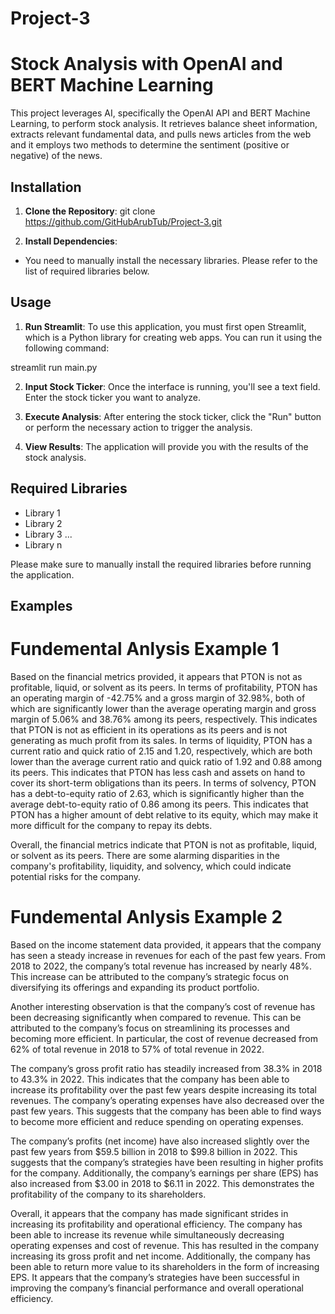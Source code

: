 # Project-3

# Stock Analysis with OpenAI and BERT Machine Learning

This project leverages AI, specifically the OpenAI API and BERT Machine Learning, to perform stock analysis. It retrieves balance sheet information, extracts relevant fundamental data, and pulls news articles from the web and it employs two methods to determine the sentiment (positive or negative) of the news.

## Installation

1. **Clone the Repository**: 
git clone https://github.com/GitHubArubTub/Project-3.git


2. **Install Dependencies**:
- You need to manually install the necessary libraries. Please refer to the list of required libraries below.

## Usage

1. **Run Streamlit**:
To use this application, you must first open Streamlit, which is a Python library for creating web apps. You can run it using the following command:

streamlit run main.py

2. **Input Stock Ticker**:
Once the interface is running, you'll see a text field. Enter the stock ticker you want to analyze.

3. **Execute Analysis**:
After entering the stock ticker, click the "Run" button or perform the necessary action to trigger the analysis.

4. **View Results**:
The application will provide you with the results of the stock analysis.

## Required Libraries

- Library 1
- Library 2
- Library 3
...
- Library n

Please make sure to manually install the required libraries before running the application.

## Examples


# Fundemental Anlysis Example 1

Based on the financial metrics provided, it appears that PTON is not as profitable, liquid, or solvent as its peers. In terms of profitability, PTON has an operating margin of -42.75% and a gross margin of 32.98%, both of which are significantly lower than the average operating margin and gross margin of 5.06% and 38.76% among its peers, respectively. This indicates that PTON is not as efficient in its operations as its peers and is not generating as much profit from its sales. In terms of liquidity, PTON has a current ratio and quick ratio of 2.15 and 1.20, respectively, which are both lower than the average current ratio and quick ratio of 1.92 and 0.88 among its peers. This indicates that PTON has less cash and assets on hand to cover its short-term obligations than its peers. In terms of solvency, PTON has a debt-to-equity ratio of 2.63, which is significantly higher than the average debt-to-equity ratio of 0.86 among its peers. This indicates that PTON has a higher amount of debt relative to its equity, which may make it more difficult for the company to repay its debts.

Overall, the financial metrics indicate that PTON is not as profitable, liquid, or solvent as its peers. There are some alarming disparities in the company's profitability, liquidity, and solvency, which could indicate potential risks for the company.


# Fundemental Anlysis Example 2

Based on the income statement data provided, it appears that the company has seen a steady increase in revenues for each of the past few years. From 2018 to 2022, the company’s total revenue has increased by nearly 48%. This increase can be attributed to the company’s strategic focus on diversifying its offerings and expanding its product portfolio. 

Another interesting observation is that the company’s cost of revenue has been decreasing significantly when compared to revenue. This can be attributed to the company’s focus on streamlining its processes and becoming more efficient. In particular, the cost of revenue decreased from 62% of total revenue in 2018 to 57% of total revenue in 2022.  

The company’s gross profit ratio has steadily increased from 38.3% in 2018 to 43.3% in 2022. This indicates that the company has been able to increase its profitability over the past few years despite increasing its total revenues. The company’s operating expenses have also decreased over the past few years. This suggests that the company has been able to find ways to become more efficient and reduce spending on operating expenses. 

The company’s profits (net income) have also increased slightly over the past few years from $59.5 billion in 2018 to $99.8 billion in 2022. This suggests that the company’s strategies have been resulting in higher profits for the company. Additionally, the company’s earnings per share (EPS) has also increased from $3.00 in 2018 to $6.11 in 2022. This demonstrates the profitability of the company to its shareholders.

Overall, it appears that the company has made significant strides in increasing its profitability and operational efficiency. The company has been able to increase its revenue while simultaneously decreasing operating expenses and cost of revenue. This has resulted in the company increasing its gross profit and net income. Additionally, the company has been able to return more value to its shareholders in the form of increasing EPS. It appears that the company’s strategies have been successful in improving the company’s financial performance and overall operational efficiency.

